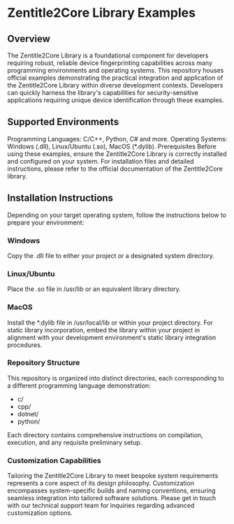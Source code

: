 # Zentitle2Core Library Examples
## Overview
The Zentitle2Core Library is a foundational component for developers requiring robust, reliable device fingerprinting capabilities across many programming environments and operating systems. 
This repository houses official examples demonstrating the practical integration and application of the Zentitle2Core Library within diverse development contexts. 
Developers can quickly harness the library's capabilities for security-sensitive applications requiring unique device identification through these examples.

## Supported Environments
Programming Languages: C/C++, Python, C# and more.
Operating Systems: Windows (.dll), Linux/Ubuntu (.so), MacOS (*.dylib).
Prerequisites
Before using these examples, ensure the Zentitle2Core Library is correctly installed and configured on your system. 
For installation files and detailed instructions, please refer to the official documentation of the Zentitle2Core library.

## Installation Instructions
Depending on your target operating system, follow the instructions below to prepare your environment:

### Windows
Copy the .dll file to either your project or a designated system directory.
### Linux/Ubuntu
Place the .so file in /usr/lib or an equivalent library directory.
### MacOS
Install the *.dylib file in /usr/local/lib or within your project directory.
For static library incorporation, embed the library within your project in alignment with your development environment's static library integration procedures.

### Repository Structure
This repository is organized into distinct directories, each corresponding to a different programming language demonstration:

- c/
- cpp/
- dotnet/
- python/
  
Each directory contains comprehensive instructions on compilation, execution, and any requisite preliminary setup.

### Customization Capabilities
Tailoring the Zentitle2Core Library to meet bespoke system requirements represents a core aspect of its design philosophy. Customization encompasses system-specific builds and naming conventions, ensuring seamless integration into tailored software solutions. Please get in touch with our technical support team for inquiries regarding advanced customization options.
